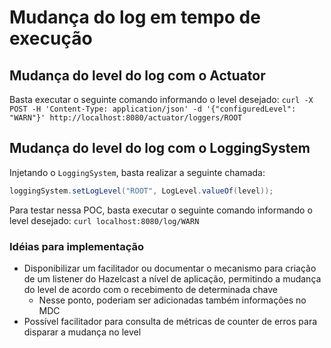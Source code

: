 # Mudança do log em tempo de execução

## Mudança do level do log com o Actuator

Basta executar o seguinte comando informando o level desejado: `curl -X POST -H 'Content-Type: application/json' -d '{"configuredLevel": "WARN"}' http://localhost:8080/actuator/loggers/ROOT`

## Mudança do level do log com o LoggingSystem

Injetando o `LoggingSystem`, basta realizar a seguinte chamada:

```java
loggingSystem.setLogLevel("ROOT", LogLevel.valueOf(level));
```

Para testar nessa POC, basta executar o seguinte comando informando o level desejado: `curl localhost:8080/log/WARN`

### Idéias para implementação

- Disponibilizar um facilitador ou documentar o mecanismo para criação de um listener do Hazelcast a nível de aplicação, permitindo a mudança do level de acordo com o recebimento de determinada chave
  - Nesse ponto, poderiam ser adicionadas também informações no MDC
- Possível facilitador para  consulta de métricas de counter de erros para disparar a mudança no level